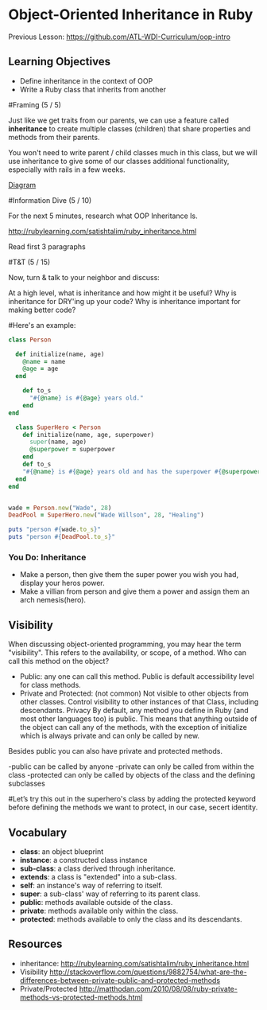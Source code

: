 #  Object-Oriented Inheritance in Ruby

Previous Lesson: https://github.com/ATL-WDI-Curriculum/oop-intro

## Learning Objectives
- Define inheritance in the context of OOP
- Write a Ruby class that inherits from another

#Framing (5 / 5)

Just like we get traits from our parents, we can use a feature called
**inheritance** to create multiple classes (children) that share properties and
methods from their parents.

You won't need to write parent / child classes much in this class, but we will
use inheritance to give some of our classes additional functionality, especially
with rails in a few weeks.

[Diagram](https://github.com/ATL-WDI-Curriculum/oop-inheritance/blob/master/200px-Calling_super_in_ruby.jpg)


#Information Dive (5 / 10)

For the next 5 minutes, research what OOP Inheritance Is.

http://rubylearning.com/satishtalim/ruby_inheritance.html

Read first 3 paragraphs

#T&T (5 / 15)

Now, turn & talk to your neighbor and discuss:

At a high level, what is inheritance and how might it be useful?
Why is inheritance for DRY'ing up your code?
Why is inheritance important for making better code?

#Here's an example:
```ruby
class Person

  def initialize(name, age)
    @name = name
    @age = age
  end

    def to_s
      "#{@name} is #{@age} years old."
    end
end

  class SuperHero < Person
    def initialize(name, age, superpower)
      super(name, age)
      @superpower = superpower
    end
    def to_s
    "#{@name} is #{@age} years old and has the superpower #{@superpower}"
  end
end


wade = Person.new("Wade", 28)
DeadPool = SuperHero.new("Wade Willson", 28, "Healing")

puts "person #{wade.to_s}"
puts "person #{DeadPool.to_s}"
```



### You Do: Inheritance

- Make a person, then give them the super power you wish you had, display your heros power.
- Make a villian from person and give them a power and assign them an arch nemesis(hero).



## Visibility

When discussing object-oriented programming, you may hear the term "visibility".  This refers to the availability, or scope, of a method. Who can call this method on the object?

- Public: any one can call this method.  Public is default accessibility level for class methods.
- Private and Protected: (not common) Not visible to other objects from other classes.  Control visibility to other instances of that Class, including descendants.
 Privacy
By default, any method you define in Ruby (and most other languages too) is public. This means that anything outside of the object can call any of the methods, with the exception of initialize which is always private and can only be called by new.

Besides public you can also have private and protected methods.

-public can be called by anyone
-private can only be called from within the class
-protected can only be called by objects of the class and the defining subclasses

#Let’s try this out in the superhero's class by adding the protected keyword before defining the methods we want to protect, in our case, secert identity.



## Vocabulary

* **class**: an object blueprint
* **instance**: a constructed class instance
* **sub-class**: a class derived through inheritance.
* **extends**: a class is "extended" into a sub-class.
* **self**: an instance's way of referring to itself.
* **super**: a sub-class' way of referring to its parent class.
* **public**: methods available outside of the class.
* **private**: methods available only within the class.
* **protected**: methods available to only the class and its descendants.

## Resources

- inheritance: http://rubylearning.com/satishtalim/ruby_inheritance.html
- Visibility http://stackoverflow.com/questions/9882754/what-are-the-differences-between-private-public-and-protected-methods
- Private/Protected http://matthodan.com/2010/08/08/ruby-private-methods-vs-protected-methods.html
